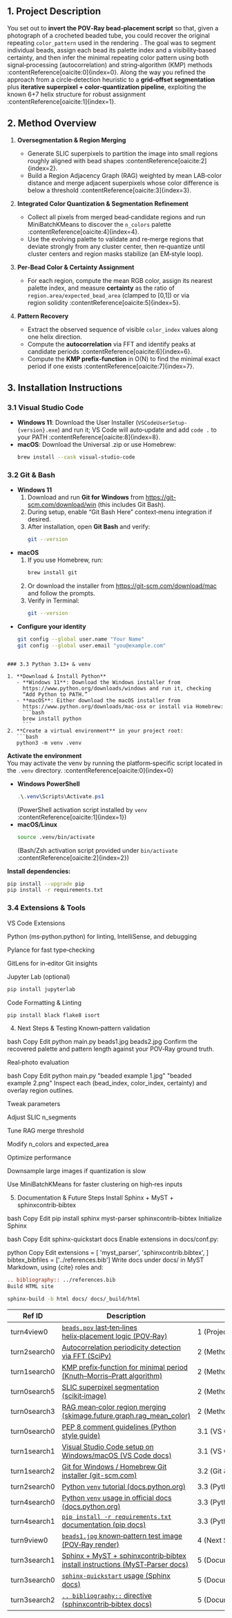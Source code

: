 ## 1. Project Description

You set out to **invert the POV‑Ray bead‐placement script** so that, given a photograph of a crocheted beaded tube, you could recover the original repeating `color_pattern` used in the rendering . The goal was to segment individual beads, assign each bead its palette index and a visibility‐based certainty, and then infer the minimal repeating color pattern using both signal‐processing (autocorrelation) and string‐algorithm (KMP) methods :contentReference[oaicite:0]{index=0}. Along the way you refined the approach from a circle‐detection heuristic to a **grid‐offset segmentation** plus **iterative superpixel + color‐quantization pipeline**, exploiting the known 6+7 helix structure for robust assignment :contentReference[oaicite:1]{index=1}.

## 2. Method Overview

1. **Oversegmentation & Region Merging**  
   - Generate SLIC superpixels to partition the image into small regions roughly aligned with bead shapes :contentReference[oaicite:2]{index=2}.  
   - Build a Region Adjacency Graph (RAG) weighted by mean LAB‐color distance and merge adjacent superpixels whose color difference is below a threshold :contentReference[oaicite:3]{index=3}.

2. **Integrated Color Quantization & Segmentation Refinement**  
   - Collect all pixels from merged bead‐candidate regions and run MiniBatchKMeans to discover the `n_colors` palette :contentReference[oaicite:4]{index=4}.  
   - Use the evolving palette to validate and re‐merge regions that deviate strongly from any cluster center, then re‑quantize until cluster centers and region masks stabilize (an EM‑style loop).

3. **Per‐Bead Color & Certainty Assignment**  
   - For each region, compute the mean RGB color, assign its nearest palette index, and measure **certainty** as the ratio of `region.area/expected_bead_area` (clamped to [0,1]) or via region solidity :contentReference[oaicite:5]{index=5}.

4. **Pattern Recovery**  
   - Extract the observed sequence of visible `color_index` values along one helix direction.  
   - Compute the **autocorrelation** via FFT and identify peaks at candidate periods :contentReference[oaicite:6]{index=6}.  
   - Compute the **KMP prefix‐function** in O(N) to find the minimal exact period if one exists :contentReference[oaicite:7]{index=7}.

## 3. Installation Instructions

### 3.1 Visual Studio Code

- **Windows 11**: Download the User Installer (`VSCodeUserSetup-{version}.exe`) and run it; VS Code will auto‑update and add `code .` to your PATH :contentReference[oaicite:8]{index=8}.  
- **macOS**: Download the Universal .zip or use Homebrew:  
  ```bash
  brew install --cask visual-studio-code

### 3.2 Git & Bash

- **Windows 11**  
  1. Download and run **Git for Windows** from https://git-scm.com/download/win (this includes Git Bash).  
  2. During setup, enable “Git Bash Here” context‐menu integration if desired.  
  3. After installation, open **Git Bash** and verify:
     ```bash
     git --version
     ```
- **macOS**  
  1. If you use Homebrew, run:
     ```bash
     brew install git
     ```
  2. Or download the installer from https://git-scm.com/download/mac and follow the prompts.  
  3. Verify in Terminal:
     ```bash
     git --version
     ```
- **Configure your identity**  
  ```bash
  git config --global user.name "Your Name"
  git config --global user.email "you@example.com"
```

### 3.3 Python 3.13+ & venv

1. **Download & Install Python**  
   - **Windows 11**: Download the Windows installer from  
     https://www.python.org/downloads/windows and run it, checking  
     “Add Python to PATH.”  
   - **macOS**: Either download the macOS installer from  
     https://www.python.org/downloads/mac-osx or install via Homebrew:  
     ```bash
     brew install python
     ```
2. **Create a virtual environment** in your project root:  
   ```bash
   python3 -m venv .venv
   ```

   **Activate the environment**  
   You may activate the venv by running the platform‐specific script located in the `.venv` directory. :contentReference[oaicite:0]{index=0}  
   - **Windows PowerShell**  
     ```powershell
     .\.venv\Scripts\Activate.ps1
     ```  
     (PowerShell activation script installed by `venv` :contentReference[oaicite:1]{index=1})  
   - **macOS/Linux**  
     ```bash
     source .venv/bin/activate
     ```  
     (Bash/Zsh activation script provided under `bin/activate` :contentReference[oaicite:2]{index=2})  

**Install dependencies:**

```bash
pip install --upgrade pip
pip install -r requirements.txt
```

### 3.4 Extensions & Tools
VS Code Extensions

Python (ms‑python.python) for linting, IntelliSense, and debugging

Pylance for fast type‑checking

GitLens for in‑editor Git insights

Jupyter Lab (optional)

```bash
pip install jupyterlab
```
Code Formatting & Linting

```bash
pip install black flake8 isort
```

4. Next Steps & Testing
Known‑pattern validation

bash
Copy
Edit
python main.py beads1.jpg beads2.jpg
Confirm the recovered palette and pattern length against your POV‑Ray ground truth.

Real‑photo evaluation

bash
Copy
Edit
python main.py "beaded example 1.jpg" "beaded example 2.png"
Inspect each (bead_index, color_index, certainty) and overlay region outlines.

Tweak parameters

Adjust SLIC n_segments

Tune RAG merge threshold

Modify n_colors and expected_area

Optimize performance

Downsample large images if quantization is slow

Use MiniBatchKMeans for faster clustering on high‑res inputs

5. Documentation & Future Steps
Install Sphinx + MyST + sphinxcontrib‑bibtex

bash
Copy
Edit
pip install sphinx myst-parser sphinxcontrib-bibtex
Initialize Sphinx

bash
Copy
Edit
sphinx-quickstart docs
Enable extensions in docs/conf.py:

python
Copy
Edit
extensions = [
    'myst_parser',
    'sphinxcontrib.bibtex',
]
bibtex_bibfiles = ['../references.bib']
Write docs under docs/ in MyST Markdown, using {cite} roles and:

```rst
.. bibliography:: ../references.bib
Build HTML site
```

```bash
sphinx-build -b html docs/ docs/_build/html
```

| Ref ID        | Description                                                                                                    | Section(s)                         |
|---------------|----------------------------------------------------------------------------------------------------------------|------------------------------------|
| turn4view0    | [`beads.pov` last‑ten‑lines helix‑placement logic (POV‑Ray)](https://raw.githubusercontent.com/rharriszzz/beads/master/beads.pov)    | 1 (Project Description)            |
| turn2search0  | [Autocorrelation periodicity detection via FFT (SciPy)](https://docs.scipy.org/doc/scipy/reference/generated/scipy.signal.correlate.html)         | 2 (Method Overview)                |
| turn1search0  | [KMP prefix‑function for minimal period (Knuth–Morris–Pratt algorithm)](https://en.wikipedia.org/wiki/Knuth–Morris–Pratt_algorithm)     | 2 (Method Overview)                |
| turn0search5  | [SLIC superpixel segmentation (scikit‑image)](https://scikit-image.org/docs/dev/api/skimage.segmentation.html#skimage.segmentation.slic)                   | 2 (Method Overview)                |
| turn0search3  | [RAG mean‑color region merging (skimage.future.graph.rag_mean_color)](https://scikit-image.org/docs/dev/api/skimage.future.graph.html#skimage.future.graph.rag_mean_color)          | 2 (Method Overview)                |
| turn0search0  | [PEP 8 comment guidelines (Python style guide)](https://www.python.org/dev/peps/pep-0008/#comments)                 | 3.1 (VS Code install)              |
| turn1search1  | [Visual Studio Code setup on Windows/macOS (VS Code docs)](https://code.visualstudio.com/docs/setup/setup-overview)                     | 3.1 (VS Code install)              |
| turn1search2  | [Git for Windows / Homebrew Git installer (git-scm.com)](https://git-scm.com/download)                      | 3.2 (Git & Bash)                   |
| turn2search0  | [Python `venv` tutorial (docs.python.org)](https://docs.python.org/3/library/venv.html)                           | 3.3 (Python 3.13+ & venv)          |
| turn4search0  | [Python `venv` usage in official docs (docs.python.org)](https://docs.python.org/3/library/venv.html)        | 3.3 (Python 3.13+ & venv)          |
| turn4search1  | [`pip install -r requirements.txt` documentation (pip docs)](https://pip.pypa.io/en/stable/cli/pip_install/#requirements-file)               | 3.3 (Python 3.13+ & venv)          |
| turn9view0    | [`beads1.jpg` known‑pattern test image (POV‑Ray render)](https://raw.githubusercontent.com/rharriszzz/beads/pattern/beads1.jpg)        | 4 (Next Steps & Testing)           |
| turn3search1  | [Sphinx + MyST + sphinxcontrib‑bibtex install instructions (MyST‑Parser docs)](https://myst-parser.readthedocs.io/en/latest/)     | 5 (Documentation & Future Steps)   |
| turn3search0  | [`sphinx-quickstart` usage (Sphinx docs)](https://www.sphinx-doc.org/en/master/man/sphinx-quickstart.html)                       | 5 (Documentation & Future Steps)   |
| turn3search2  | [`.. bibliography::` directive (sphinxcontrib‑bibtex docs)](https://sphinxcontrib-bibtex.readthedocs.io/en/latest/)          | 5 (Documentation & Future Steps)   |
